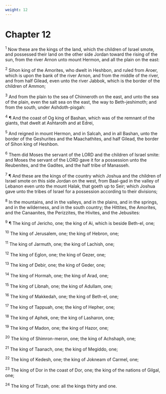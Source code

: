 ```yaml
---
weight: 12
---
```


# Chapter 12

<sup>1</sup> Now these are the kings of the land, which the children of Israel smote, and possessed their land on the other side Jordan toward the rising of the sun, from the river Arnon unto mount Hermon, and all the plain on the east: 

<sup>2</sup> Sihon king of the Amorites, who dwelt in Heshbon, and ruled from Aroer, which is upon the bank of the river Arnon, and from the middle of the river, and from half Gilead, even unto the river Jabbok, which is the border of the children of Ammon; 

<sup>3</sup> And from the plain to the sea of Chinneroth on the east, and unto the sea of the plain, even the salt sea on the east, the way to Beth-jeshimoth; and from the south, under Ashdoth-pisgah: 

<sup>4</sup> ¶ And the coast of Og king of Bashan, which was of the remnant of the giants, that dwelt at Ashtaroth and at Edrei, 

<sup>5</sup> And reigned in mount Hermon, and in Salcah, and in all Bashan, unto the border of the Geshurites and the Maachathites, and half Gilead, the border of Sihon king of Heshbon. 

<sup>6</sup> Them did Moses the servant of the LORD and the children of Israel smite: and Moses the servant of the LORD gave it for a possession unto the Reubenites, and the Gadites, and the half tribe of Manasseh. 

<sup>7</sup> ¶ And these are the kings of the country which Joshua and the children of Israel smote on this side Jordan on the west, from Baal-gad in the valley of Lebanon even unto the mount Halak, that goeth up to Seir; which Joshua gave unto the tribes of Israel for a possession according to their divisions; 

<sup>8</sup> In the mountains, and in the valleys, and in the plains, and in the springs, and in the wilderness, and in the south country; the Hittites, the Amorites, and the Canaanites, the Perizzites, the Hivites, and the Jebusites: 

<sup>9</sup> ¶ The king of Jericho, one; the king of Ai, which is beside Beth-el, one; 

<sup>10</sup> The king of Jerusalem, one; the king of Hebron, one; 

<sup>11</sup> The king of Jarmuth, one; the king of Lachish, one; 

<sup>12</sup> The king of Eglon, one; the king of Gezer, one; 

<sup>13</sup> The king of Debir, one; the king of Geder, one; 

<sup>14</sup> The king of Hormah, one; the king of Arad, one; 

<sup>15</sup> The king of Libnah, one; the king of Adullam, one; 

<sup>16</sup> The king of Makkedah, one; the king of Beth-el, one; 

<sup>17</sup> The king of Tappuah, one; the king of Hepher, one; 

<sup>18</sup> The king of Aphek, one; the king of Lasharon, one; 

<sup>19</sup> The king of Madon, one; the king of Hazor, one; 

<sup>20</sup> The king of Shimron-meron, one; the king of Achshaph, one; 

<sup>21</sup> The king of Taanach, one; the king of Megiddo, one; 

<sup>22</sup> The king of Kedesh, one; the king of Jokneam of Carmel, one; 

<sup>23</sup> The king of Dor in the coast of Dor, one; the king of the nations of Gilgal, one; 

<sup>24</sup> The king of Tirzah, one: all the kings thirty and one. 


